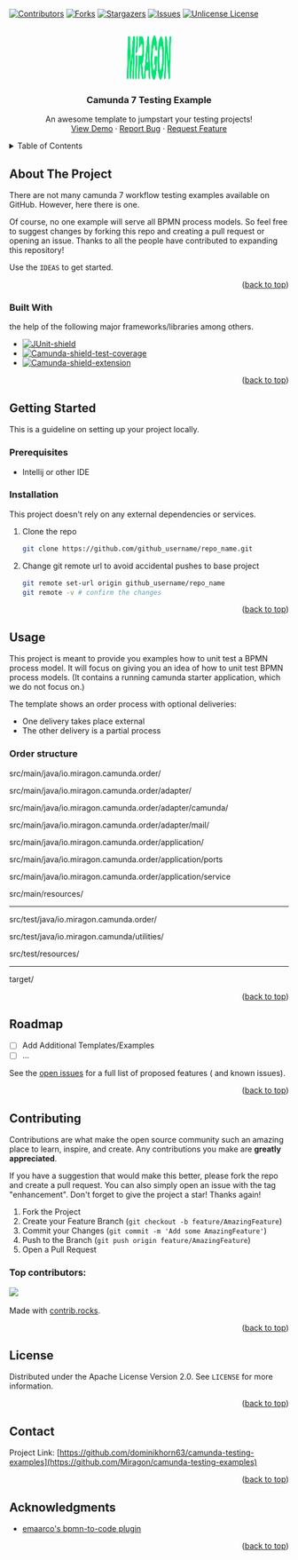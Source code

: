 <a id="readme-top"></a>

<!-- PROJECT SHIELDS -->
<!--
*** I'm using markdown "reference style" links for readability.
*** Reference links are enclosed in brackets [ ] instead of parentheses ( ).
*** See the bottom of this document for the declaration of the reference variables
*** for contributors-url, forks-url, etc. This is an optional, concise syntax you may use.
*** https://www.markdownguide.org/basic-syntax/#reference-style-links
-->
[![Contributors][contributors-shield]][contributors-url]
[![Forks][forks-shield]][forks-url]
[![Stargazers][stars-shield]][stars-url]
[![Issues][issues-shield]][issues-url]
[![Unlicense License][license-shield]][license-url]


<!-- PROJECT LOGO -->
<br />
<div style="text-align: center">
  <a href="https://www.miragon.io">
    <img src="logo.svg" alt="Logo" width="80" height="80">
  </a>

<h3 align="center">Camunda 7 Testing Example</h3>

  <p style="text-align: center">
    An awesome template to jumpstart your testing projects!
    <br />
    <a href="https://github.com/othneildrew/Best-README-Template">View Demo</a>
    &middot;
    <a href="https://github.com/Miragon/camunda-testing-examples/issues/new?labels=bug&template=bug-report---.md">Report Bug</a>
    &middot;
    <a href="https://github.com/Miragon/camunda-testing-examples/issues/new?labels=enhancement&template=feature-request---.md">Request Feature</a>
  </p>
</div>


<!-- TABLE OF CONTENTS -->
<details>
  <summary>Table of Contents</summary>
  <ol>
    <li>
      <a href="#about-the-project">About The Project</a>
      <ul>
        <li><a href="#built-with">Built With</a></li>
      </ul>
    </li>
    <li>
      <a href="#getting-started">Getting Started</a>
      <ul>
        <li><a href="#prerequisites">Prerequisites</a></li>
        <li><a href="#installation">Installation</a></li>
      </ul>
    </li>
    <li><a href="#usage">Usage</a></li>
    <li><a href="#roadmap">Roadmap</a></li>
    <li><a href="#contributing">Contributing</a></li>
    <li><a href="#license">License</a></li>
    <li><a href="#contact">Contact</a></li>
    <li><a href="#acknowledgments">Acknowledgments</a></li>
  </ol>
</details>


<!-- ABOUT THE PROJECT -->

## About The Project

There are not many camunda 7 workflow testing examples available on GitHub. However, here there is one.

Of course, no one example will serve all BPMN process models. So feel free to
suggest changes by forking this repo and creating a pull request or opening an issue. Thanks to all
the people have contributed to expanding this repository!

Use the `IDEAS` to get started.

<p style="text-align: right">(<a href="#readme-top">back to top</a>)</p>

### Built With

the help of the following major frameworks/libraries among others.

* [![JUnit-shield]][JUnit-url]
* [![Camunda-shield-test-coverage]][Camunda7-test-coverage-url]
* [![Camunda-shield-extension]][Camunda-extension-url]

<p style="text-align: right">(<a href="#readme-top">back to top</a>)</p>


<!-- GETTING STARTED -->

## Getting Started

This is a guideline on setting up your project locally.

### Prerequisites

* Intellij or other IDE

### Installation

This project doesn't rely on any external dependencies or services.

1. Clone the repo
   ```sh
   git clone https://github.com/github_username/repo_name.git
   ```
2. Change git remote url to avoid accidental pushes to base project
   ```sh
   git remote set-url origin github_username/repo_name
   git remote -v # confirm the changes
   ```

<p style="text-align: right">(<a href="#readme-top">back to top</a>)</p>



<!-- USAGE EXAMPLES -->

## Usage

This project is meant to provide you examples how to unit test a BPMN process model.
It will focus on giving you an idea of how to unit test BPMN process models.
(It contains a running camunda starter application, which we do not focus on.)

The template shows an order process with optional deliveries:

- One delivery takes place external
- The other delivery is a partial process

### Order structure

src/main/java/io.miragon.camunda.order/

src/main/java/io.miragon.camunda.order/adapter/

src/main/java/io.miragon.camunda.order/adapter/camunda/

src/main/java/io.miragon.camunda.order/adapter/mail/

src/main/java/io.miragon.camunda.order/application/

src/main/java/io.miragon.camunda.order/application/ports

src/main/java/io.miragon.camunda.order/application/service

src/main/resources/

---

src/test/java/io.miragon.camunda.order/

src/test/java/io.miragon.camunda/utilities/

src/test/resources/

---

target/

<p style="text-align: right">(<a href="#readme-top">back to top</a>)</p>


<!-- ROADMAP -->

## Roadmap

- [ ] Add Additional Templates/Examples
- [ ] ...

See the [open issues](https://github.com/Miragon/camunda-testing-examples/issues) for a full list of proposed features (
and known issues).

<p style="text-align: right">(<a href="#readme-top">back to top</a>)</p>



<!-- CONTRIBUTING -->

## Contributing

Contributions are what make the open source community such an amazing place to learn, inspire, and create. Any
contributions you make are **greatly appreciated**.

If you have a suggestion that would make this better, please fork the repo and create a pull request. You can also
simply open an issue with the tag "enhancement".
Don't forget to give the project a star! Thanks again!

1. Fork the Project
2. Create your Feature Branch (`git checkout -b feature/AmazingFeature`)
3. Commit your Changes (`git commit -m 'Add some AmazingFeature'`)
4. Push to the Branch (`git push origin feature/AmazingFeature`)
5. Open a Pull Request

### Top contributors:

<a href="https://github.com/Miragon/camunda-testing-examples/graphs/contributors">
  <img src="https://contrib.rocks/image?repo=Miragon/camunda-testing-examples" />
</a>

Made with [contrib.rocks](https://contrib.rocks).

<p style="text-align: right">(<a href="#readme-top">back to top</a>)</p>



<!-- LICENSE -->

## License

Distributed under the Apache License Version 2.0. See `LICENSE` for more information.

<p style="text-align: right">(<a href="#readme-top">back to top</a>)</p>


<!-- CONTACT -->

## Contact

Project
Link: [https://github.com/dominikhorn63/camunda-testing-examples](https://github.com/Miragon/camunda-testing-examples)

<p style="text-align: right">(<a href="#readme-top">back to top</a>)</p>


<!-- ACKNOWLEDGMENTS -->

## Acknowledgments

* [emaarco's bpmn-to-code plugin](https://github.com/emaarco/bpmn-to-code)

<p style="text-align: right">(<a href="#readme-top">back to top</a>)</p>

<!-- MARKDOWN LINKS & IMAGES -->
<!-- https://www.markdownguide.org/basic-syntax/#reference-style-links -->

[contributors-shield]: https://img.shields.io/github/contributors/Miragon/camunda-testing-examples?style=for-the-badge

[contributors-url]: https://github.com/Miragon/camunda-testing-examples/graphs/contributors

[forks-shield]: https://img.shields.io/github/forks/Miragon/camunda-testing-examples?style=for-the-badge

[forks-url]: https://github.com/Miragon/camunda-testing-examples/fork

[stars-shield]: https://img.shields.io/github/stars/Miragon/camunda-testing-examples?style=for-the-badge

[stars-url]: https://github.com/Miragon/camunda-testing-examples/stargazers

[issues-shield]: https://img.shields.io/github/issues/Miragon/camunda-testing-examples?style=for-the-badge

[issues-url]: https://github.com/Miragon/camunda-testing-examples/issues

[license-shield]: https://img.shields.io/github/license/Miragon/camunda-testing-examples?style=for-the-badge

[license-url]: https://github.com/Miragon/camunda-testing-examples/tree/master/LICENSE

[JUnit-shield]: https://img.shields.io/badge/junit5-blue?style=for-the-badge&logo=junit5&logoColor=white

[JUnit-url]: https://mvnrepository.com/artifact/org.junit.jupiter/junit-jupiter-api

[Camunda-shield-test-coverage]: https://img.shields.io/badge/camunda_test_coverage-red?style=for-the-badge&logo=camunda&logoColor=white

[Camunda7-test-coverage-url]:https://mvnrepository.com/artifact/org.camunda.community.process_test_coverage/camunda-process-test-coverage-engine-platform-7

[Camunda-shield-extension]: https://img.shields.io/badge/camunda-extensions-yellow?style=for-the-badge&logo=camunda&logoColor=white

[Camunda-extension-url]: https://mvnrepository.com/search?q=org.camunda.bpm.extension
